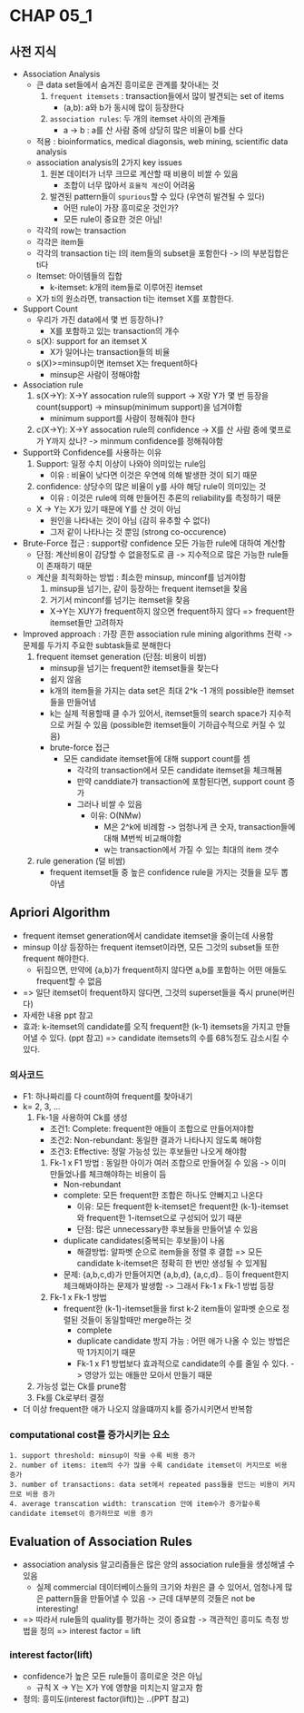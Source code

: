 # CHAP 05_1

## 사전 지식
* Association Analysis
    * 큰 data set들에서 숨겨진 흥미로운 관계를 찾아내는 것 
        1. `frequent itemsets` : transaction들에서 많이 발견되는 set of items
            * (a,b): a와 b가 동시에 많이 등장한다 
        2. `association rules`: 두 개의 itemset 사이의 관계들 
            * a -> b : a를 산 사람 중에 상당히 많은 비율이 b를 산다 
    * 적용 : bioinformatics, medical diagonsis, web mining, scientific data analysis 
    * association analysis의 2가지 key issues 
        1. 원본 데이터가 너무 크므로 계산할 때 비용이 비쌀 수 있음 
            * 조합이 너무 많아서 `효율적 계산`이 어려움 
        2. 발견된 pattern들이 `spurious`할 수 있다 (우연히 발견될 수 있다)
            * 어떤 rule이 가장 흥미로운 것인가? 
            * 모든 rule이 중요한 것은 아님! 
    * 각각의 row는 transaction
    * 각각은 item들 
    * 각각의 transaction ti는 I의 item들의 subset을 포함한다 -> I의 부분집합은 ti다
    * Itemset: 아이템들의 집합 
        * k-itemset: k개의 item들로 이루어진 itemset
    * X가 ti의 원소라면, transaction ti는 itemset X를 포함한다. 
* Support Count
    * 우리가 가진 data에서 몇 번 등장하나? 
        * X를 포함하고 있는 transaction의 개수 
    * s(X): support for an itemset X 
        * X가 일어나는 transaction들의 비율 
    * s(X)>=minsup이면 itemset X는 frequent하다 
        * minsup은 사람이 정해야함 
* Association rule 
     1. s(X->Y): X->Y assocation rule의 support -> X랑 Y가 몇 번 등장을 count(support) -> minsup(minimum support)을 넘겨야함 
        * minimum support를 사람이 정해줘야 한다
    2. c(X->Y): X->Y assocation rule의 confidence -> X를 산 사람 중에 몇프로가 Y까지 샀나? -> minmum confidence를 정해줘야함 
* Support와 Confidence를 사용하는 이유 
    1. Support: 일정 수치 이상이 나와야 의미있는 rule임 
        * 이유 : 비율이 낮다면 이것은 우연에 의해 발생한 것이 되기 때문 
    2. confidence: 상당수의 많은 비율이 y를 사야 해당 rule이 의미있는 것 
        * 이유 : 이것은 rule에 의해 만들어진 추론의 reliability를 측정하기 때문 
    * X -> Y는 X가 있기 때문에 Y를 산 것이 아님 
        * 원인을 나타내는 것이 아님 (감히 유추할 수 없다)
        * 그저 같이 나타나는 것 뿐임  (strong co-occurence)
* Brute-Force 접근 : support랑 confidence 모든 가능한 rule에 대하여 계산함
    * 단점: 계산비용이 감당할 수 없을정도로 큼 -> 지수적으로 많은 가능한 rule들이 존재하기 때문 
    * 계산을 최적화하는 방법 : 최소한 minsup, minconf를 넘겨야함 
        1. minsup을 넘기는, 같이 등장하는 frequent itemset을 찾음
        2. 거기서 minconf를 넘기는 itemset을 찾음 
        * X->Y는 XUY가 frequent하지 않으면 frequent하지 않다 => frequent한 itemset들만 고려하자 
* Improved approach : 가장 흔한 association rule mining algorithms 전략 -> 문제를 두가지 주요한 subtask들로 분해한다 
    1. frequent itemset generation (단점: 비용이 비쌈)
        * minsup을 넘기는 frequent한 itemset들을 찾는다 
        * 쉽지 않음 
        * k개의 item들을 가지는 data set은 최대 2^k -1 개의 possible한 itemset들을 만들어냄 
        * k는 실제 적용할때 클 수가 있어서, itemset들의 search space가 지수적으로 커질 수 있음 (possible한 itemset들이 기하급수적으로 커질 수 있음)
        * brute-force 접근
            * 모든 candidate itemset들에 대해 support count를 셈 
                * 각각의 transaction에서 모든 candidate itemset을 체크해봄 
                * 만약 canddiate가 transaction에 포함된다면, support count 증가 
                * 그러나 비쌀 수 있음 
                    * 이유: O(NMw)
                        * M은 2^k에 비례함 -> 엄청나게 큰 숫자, transaction들에 대해 M번씩 비교해야함 
                        * w는 transaction에서 가질 수 있는 최대의 item 갯수  
    2. rule generation (덜 비쌈)
        * frequent itemset들 중 높은 confidence rule을 가지는 것들을 모두 뽑아냄

## Apriori Algorithm
* frequent itemset generation에서 candidate itemset을 줄이는데 사용함 
* minsup 이상 등장하는 frequent itemset이라면, 모든 그것의 subset들 또한 frequent 해야한다. 
    * 뒤집으면, 만약에 {a,b}가 frequent하지 않다면 a,b를 포함하는 어떤 애들도 frequent할 수 없음 
* => 일단 itemset이 frequent하지 않다면, 그것의 superset들을 즉시 prune(버린다)
* 자세한 내용 ppt 참고 
* 효과: k-itemset의 candidate를 오직 frequent한 (k-1) itemsets을 가지고 만들어낼 수 있다. (ppt 참고) => candidate itemsets의 수를 68%정도 감소시킬 수 있다.
### 의사코드 
* F1: 하나짜리를 다 count하여 frequent를 찾아내기 
* k= 2, 3, ...
    1. Fk-1을 사용하여 Ck를 생성
        * 조건1: Complete: frequent한 애들이 조합으로 만들어져야함 
        * 조건2: Non-rebundant: 동일한 결과가 나타나지 않도록 해야함 
        * 조건3: Effective: 정말 가능성 있는 후보들만 나오게 해야함 
        1. Fk-1 x F1 방법 : 동일한 아이가 여러 조합으로 만들어질 수 있음 -> 이미 만들었나를 체크해야하는 비용이 듬 
            * Non-rebundant
            * complete: 모든 frequent한 조합은 하나도 안빠지고 나온다 
                * 이유: 모든 frequent한 k-itemset은 frequent한 (k-1)-itemset와 frequent한 1-itemset으로 구성되어 있기 때문 
                * 단점: 많은 unnecessary한 후보들을 만들어낼 수 있음
            * duplicate candidates(중복되는 후보들)이 나옴 
                * 해결방법: 알파벳 순으로 item들을 정렬 후 결합 => 모든 candidate k-itemset은 정확히 한 번만 생성될 수 있게됨 
            * 문제: {a,b,c,d}가 만들어지면 {a,b,d}, {a,c,d}.. 등이 frequent한지 체크해봐야하는 문제가 발생함 -> 그래서 Fk-1 x Fk-1 방법 등장
        2. Fk-1 x Fk-1 방법 
            * frequent한 (k-1)-itemset들을 first k-2 item들이 알파벳 순으로 정렬된 것들이 동일할때만 merge하는 것 
                * complete 
                * duplicate candidate 방지 가능 : 어떤 애가 나올 수 있는 방법은 딱 1가지이기 때문 
                * Fk-1 x F1 방법보다 효과적으로 candidate의 수를 줄일 수 있다. -> 영양가 있는 애들만 모아서 만들기 때문 
    2. 가능성 없는 Ck를 prune함 
    3. Fk를 Ck로부터 결정 
* 더 이상 frequent한 애가 나오지 않을떄까지 k를 증가시키면서 반복함 
### computational cost를 증가시키는 요소
    1. support threshold: minsup이 작을 수록 비용 증가
    2. number of items: item의 수가 많을 수록 candidate itemset이 커지므로 비용 증가
    3. number of transactions: data set에서 repeated pass들을 만드는 비용이 커지므로 비용 증가
    4. average transcation width: transcation 안에 item수가 증가할수록 candidate itemset이 증가하므로 비용 증가 
## Evaluation of Association Rules
* association analysis 알고리즘들은 많은 양의 association rule들을 생성해낼 수 있음 
    * 실제 commercial 데이터베이스들의 크기와 차원은 클 수 있어서, 엄청나게 많은 pattern들을 만들어낼 수 있음 -> 근데 대부분의 것들은 not be interesting! 
* => 따라서 rule들의 quality를 평가하는 것이 중요함 -> 객관적인 흥미도 측정 방법을 정의 => interest factor = lift 
### interest factor(lift)
* confidence가 높은 모든 rule들이 흥미로운 것은 아님 
    * 규칙 X -> Y는 X가 Y에 영향을 미치는지 알고자 함 
* 정의: 흥미도(interest factor(lift))는 ..(PPT 참고)
